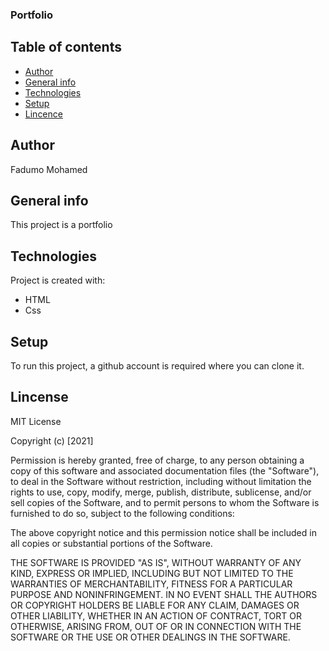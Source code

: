 ### Portfolio

## Table of contents
* [Author](#author)
* [General info](#general-info)
* [Technologies](#technologies)
* [Setup](#setup)
* [Lincence](#lincense)

## Author
Fadumo Mohamed

## General info
This project is a portfolio 
	
## Technologies
Project is created with:
* HTML
* Css
	
## Setup
To run this project, a github account is required
where you can clone it.

## Lincense
MIT License

Copyright (c) [2021] 

Permission is hereby granted, free of charge, to any person obtaining a copy of this software and associated documentation files (the "Software"), to deal in the Software without restriction, including without limitation the rights to use, copy, modify, merge, publish, distribute, sublicense, and/or sell copies of the Software, and to permit persons to whom the Software is furnished to do so, subject to the following conditions:

The above copyright notice and this permission notice shall be included in all copies or substantial portions of the Software.

THE SOFTWARE IS PROVIDED "AS IS", WITHOUT WARRANTY OF ANY KIND, EXPRESS OR IMPLIED, INCLUDING BUT NOT LIMITED TO THE WARRANTIES OF MERCHANTABILITY, FITNESS FOR A PARTICULAR PURPOSE AND NONINFRINGEMENT. IN NO EVENT SHALL THE AUTHORS OR COPYRIGHT HOLDERS BE LIABLE FOR ANY CLAIM, DAMAGES OR OTHER LIABILITY, WHETHER IN AN ACTION OF CONTRACT, TORT OR OTHERWISE, ARISING FROM, OUT OF OR IN CONNECTION WITH THE SOFTWARE OR THE USE OR OTHER DEALINGS IN THE SOFTWARE.
